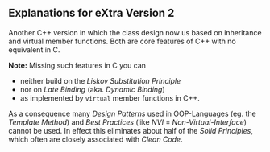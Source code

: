 ## Explanations for eXtra Version 2

Another C++ version in which the class design now us based on
inheritance and virtual member functions. Both are core features
of C++ with no equivalent in C.

**Note:** Missing such features in C you can

* neither build on the *Liskov Substitution Principle*
* nor on *Late Binding* (aka. *Dynamic Binding*)
* as implemented by `virtual` member functions in C++.

As a consequence many *Design Patterns* used in OOP-Languages
(eg. the *Template Method*) and *Best Practices* (like *NVI* =
*Non-Virtual-Interface*) cannot be used. In effect this eliminates
about half of the *Solid Principles*, which often are closely
associated with *Clean Code*.
